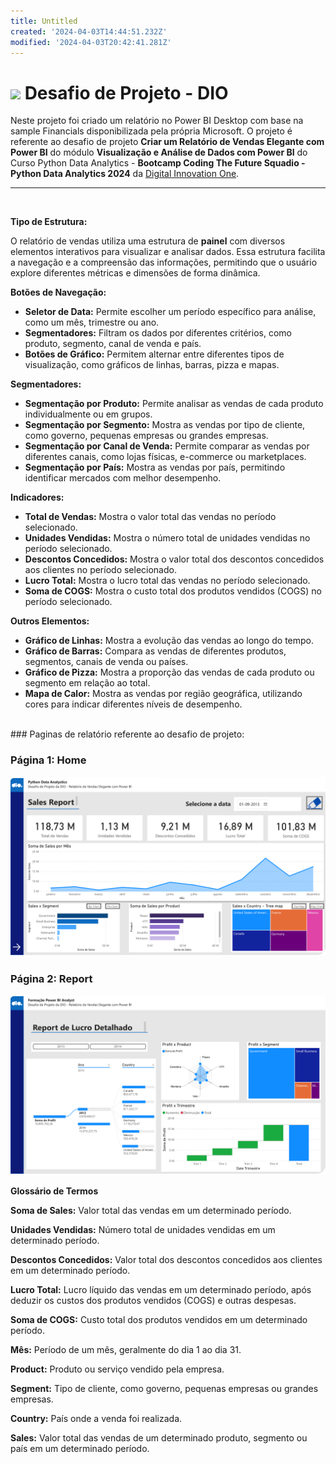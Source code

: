 ```yaml
---
title: Untitled
created: '2024-04-03T14:44:51.232Z'
modified: '2024-04-03T20:42:41.281Z'
---
```


<h1>
    <a href="https://www.dio.me/">
     <img align="center" width="40px" src="https://hermes.digitalinnovation.one/assets/diome/logo-minimized.png"></a>
    <span> Desafio de Projeto - DIO</span>
</h1>

Neste projeto foi criado um relatório no Power BI Desktop com base na sample Financials disponibilizada pela própria Microsoft. O projeto é referente ao desafio de projeto **Criar um Relatório de Vendas Elegante com Power BI** do módulo **Visualização e Análise de Dados com Power BI** do Curso Python Data Analytics - **Bootcamp Coding The Future Squadio - Python Data Analytics 2024** da [Digital Innovation One](https://www.dio.me/).

---
<br>

**Tipo de Estrutura:**

O relatório de vendas utiliza uma estrutura de **painel** com diversos elementos interativos para visualizar e analisar dados. Essa estrutura facilita a navegação e a compreensão das informações, permitindo que o usuário explore diferentes métricas e dimensões de forma dinâmica.

**Botões de Navegação:**

- **Seletor de Data:** Permite escolher um período específico para análise, como um mês, trimestre ou ano.
- **Segmentadores:** Filtram os dados por diferentes critérios, como produto, segmento, canal de venda e país.
- **Botões de Gráfico:** Permitem alternar entre diferentes tipos de visualização, como gráficos de linhas, barras, pizza e mapas.

**Segmentadores:**

- **Segmentação por Produto:** Permite analisar as vendas de cada produto individualmente ou em grupos.
- **Segmentação por Segmento:** Mostra as vendas por tipo de cliente, como governo, pequenas empresas ou grandes empresas.
- **Segmentação por Canal de Venda:** Permite comparar as vendas por diferentes canais, como lojas físicas, e-commerce ou marketplaces.
- **Segmentação por País:** Mostra as vendas por país, permitindo identificar mercados com melhor desempenho.

**Indicadores:**

- **Total de Vendas:** Mostra o valor total das vendas no período selecionado.
- **Unidades Vendidas:** Mostra o número total de unidades vendidas no período selecionado.
- **Descontos Concedidos:** Mostra o valor total dos descontos concedidos aos clientes no período selecionado.
- **Lucro Total:** Mostra o lucro total das vendas no período selecionado.
- **Soma de COGS:** Mostra o custo total dos produtos vendidos (COGS) no período selecionado.

**Outros Elementos:**

- **Gráfico de Linhas:** Mostra a evolução das vendas ao longo do tempo.
- **Gráfico de Barras:** Compara as vendas de diferentes produtos, segmentos, canais de venda ou países.
- **Gráfico de Pizza:** Mostra a proporção das vendas de cada produto ou segmento em relação ao total.
- **Mapa de Calor:** Mostra as vendas por região geográfica, utilizando cores para indicar diferentes níveis de desempenho.
<br>
### Paginas de relatório referente ao desafio de projeto:

### Página 1: Home
![page_1](https://github.com/fsousa-hub/power_bi_analytics_vendas/blob/main/Desafio%20de%20Projeto/home_desafio_pwbi_relatorio_vendas.png?raw=true
)


### Página 2: Report
![page_2](https://github.com/fsousa-hub/power_bi_analytics_vendas/blob/main/Desafio%20de%20Projeto/report_desafio_pwbi_relatorio_vendas.png.png?raw=true)


**Glossário de Termos**

**Soma de Sales:** Valor total das vendas em um determinado período.

**Unidades Vendidas:** Número total de unidades vendidas em um determinado período.

**Descontos Concedidos:** Valor total dos descontos concedidos aos clientes em um determinado período.

**Lucro Total:** Lucro líquido das vendas em um determinado período, após deduzir os custos dos produtos vendidos (COGS) e outras despesas.

**Soma de COGS:** Custo total dos produtos vendidos em um determinado período.

**Mês:** Período de um mês, geralmente do dia 1 ao dia 31.

**Product:** Produto ou serviço vendido pela empresa.

**Segment:** Tipo de cliente, como governo, pequenas empresas ou grandes empresas.

**Country:** País onde a venda foi realizada.

**Sales:** Valor total das vendas de um determinado produto, segmento ou país em um determinado período.
